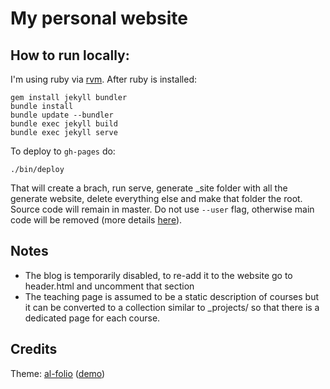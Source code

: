 # My personal website

## How to run locally:

I'm  using ruby via [rvm](https://github.com/rvm/ubuntu_rvm). After ruby is installed:

```
gem install jekyll bundler
bundle install
bundle update --bundler
bundle exec jekyll build
bundle exec jekyll serve
```

To deploy to `gh-pages` do:
```
./bin/deploy
```
That will create a brach, run serve, generate _site folder with all the generate website, delete everything else and make that folder the root. Source code will remain in master. Do not use `--user` flag, otherwise main code will be removed (more details [here](https://github.com/alshedivat/al-folio/blob/master/README.md)). 

## Notes

* The blog is temporarily disabled, to re-add it to the website go to header.html and uncomment that section
* The teaching page is assumed to be a static description of courses but it can be converted to a collection similar to _projects/ so that there is a dedicated page for each course.

## Credits

Theme: [al-folio](https://github.com/alshedivat/al-folio) ([demo](https://alshedivat.github.io/al-folio))

